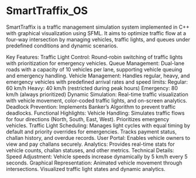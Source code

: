 # SmartTraffix_OS
SmartTraffix is a traffic management simulation system implemented in C++ with graphical visualization using SFML. It aims to optimize traffic flow at a four-way intersection by managing vehicles, traffic lights, and queues under predefined conditions and dynamic scenarios.

Key Features:
Traffic Light Control: Round-robin switching of traffic lights with prioritization for emergency vehicles.
Queue Management: Dual-lane roads with a capacity of 10 vehicles per lane, supporting vehicle queuing and emergency handling.
Vehicle Management: Handles regular, heavy, and emergency vehicles with predefined arrival rates and speed limits:
Regular: 60 km/h
Heavy: 40 km/h (restricted during peak hours)
Emergency: 80 km/h (always prioritized)
Dynamic Simulation: Real-time traffic visualization with vehicle movement, color-coded traffic lights, and on-screen analytics.
Deadlock Prevention: Implements Banker’s Algorithm to prevent traffic deadlocks.
Functional Highlights:
Vehicle Handling:
Simulates traffic flows for four directions (North, South, East, West).
Prioritizes emergency vehicles.
Traffic Light Scheduling:
Manages light cycles with equal timing by default and priority overrides for emergencies.
Tracks payment status, challan history, and overdue records.
User Portal:
Enables vehicle owners to view and pay challans securely.
Analytics:
Provides real-time stats for vehicle counts, challan statuses, and other metrics.
Technical Details:
Speed Adjustment: Vehicle speeds increase dynamically by 5 km/h every 5 seconds.
Graphical Representation:
Animated vehicle movement through intersections.
Visualized traffic light states and dynamic analytics.
